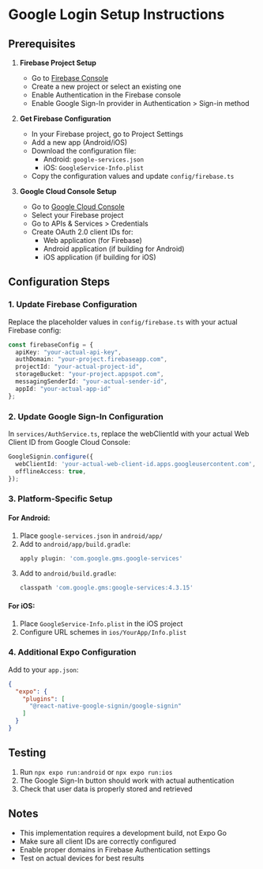 # Google Login Setup Instructions

## Prerequisites

1. **Firebase Project Setup**
   - Go to [Firebase Console](https://console.firebase.google.com/)
   - Create a new project or select an existing one
   - Enable Authentication in the Firebase console
   - Enable Google Sign-In provider in Authentication > Sign-in method

2. **Get Firebase Configuration**
   - In your Firebase project, go to Project Settings
   - Add a new app (Android/iOS)
   - Download the configuration file:
     - Android: `google-services.json`
     - iOS: `GoogleService-Info.plist`
   - Copy the configuration values and update `config/firebase.ts`

3. **Google Cloud Console Setup**
   - Go to [Google Cloud Console](https://console.cloud.google.com/)
   - Select your Firebase project
   - Go to APIs & Services > Credentials
   - Create OAuth 2.0 client IDs for:
     - Web application (for Firebase)
     - Android application (if building for Android)
     - iOS application (if building for iOS)

## Configuration Steps

### 1. Update Firebase Configuration

Replace the placeholder values in `config/firebase.ts` with your actual Firebase config:

```typescript
const firebaseConfig = {
  apiKey: "your-actual-api-key",
  authDomain: "your-project.firebaseapp.com",
  projectId: "your-actual-project-id",
  storageBucket: "your-project.appspot.com",
  messagingSenderId: "your-actual-sender-id",
  appId: "your-actual-app-id"
};
```

### 2. Update Google Sign-In Configuration

In `services/AuthService.ts`, replace the webClientId with your actual Web Client ID from Google Cloud Console:

```typescript
GoogleSignin.configure({
  webClientId: 'your-actual-web-client-id.apps.googleusercontent.com',
  offlineAccess: true,
});
```

### 3. Platform-Specific Setup

#### For Android:
1. Place `google-services.json` in `android/app/`
2. Add to `android/app/build.gradle`:
   ```gradle
   apply plugin: 'com.google.gms.google-services'
   ```
3. Add to `android/build.gradle`:
   ```gradle
   classpath 'com.google.gms:google-services:4.3.15'
   ```

#### For iOS:
1. Place `GoogleService-Info.plist` in the iOS project
2. Configure URL schemes in `ios/YourApp/Info.plist`

### 4. Additional Expo Configuration

Add to your `app.json`:

```json
{
  "expo": {
    "plugins": [
      "@react-native-google-signin/google-signin"
    ]
  }
}
```

## Testing

1. Run `npx expo run:android` or `npx expo run:ios`
2. The Google Sign-In button should work with actual authentication
3. Check that user data is properly stored and retrieved

## Notes

- This implementation requires a development build, not Expo Go
- Make sure all client IDs are correctly configured
- Enable proper domains in Firebase Authentication settings
- Test on actual devices for best results
